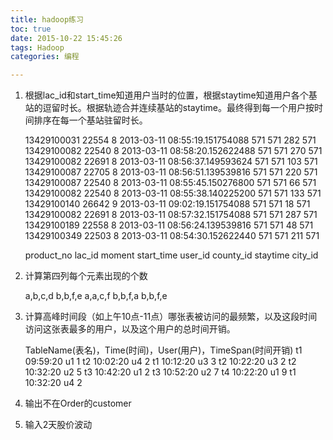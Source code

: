 ```yaml
---
title: hadoop练习
toc: true
date: 2015-10-22 15:45:26
tags: Hadoop
categories: 编程

---
```


 1. 根据lac_id和start_time知道用户当时的位置，根据staytime知道用户各个基站的逗留时长。根据轨迹合并连续基站的staytime。最终得到每一个用户按时间排序在每一个基站驻留时长。

    13429100031 22554 8 2013-03-11 08:55:19.151754088 571 571 282 571  
    13429100082 22540 8 2013-03-11 08:58:20.152622488 571 571 270 571  
    13429100082 22691 8 2013-03-11 08:56:37.149593624 571 571 103 571  
    13429100087 22705 8 2013-03-11 08:56:51.139539816 571 571 220 571  
    13429100087 22540 8 2013-03-11 08:55:45.150276800 571 571 66 571  
    13429100082 22540 8 2013-03-11 08:55:38.140225200 571 571 133 571  
    13429100140 26642 9 2013-03-11 09:02:19.151754088 571 571 18 571  
    13429100082 22691 8 2013-03-11 08:57:32.151754088 571 571 287 571  
    13429100189 22558 8 2013-03-11 08:56:24.139539816 571 571 48 571  
    13429100349 22503 8 2013-03-11 08:54:30.152622440 571 571 211 571  


	product_no lac_id moment start_time user_id county_id staytime city_id

 2. 计算第四列每个元素出现的个数

	a,b,c,d
	b,b,f,e
	a,a,c,f
	b,b,f,a
	b,b,f,e

 3. 计算高峰时间段（如上午10点-11点）哪张表被访问的最频繁，以及这段时间访问这张表最多的用户，以及这个用户的总时间开销。

	TableName(表名)，Time(时间)，User(用户)，TimeSpan(时间开销)
	t1 09:59:20 u1 1
	t2 10:02:20 u4 2
	t1 10:12:20 u3 3
	t2 10:22:20 u3 2
	t2 10:32:20 u2 5
	t3 10:42:20 u1 2
	t3 10:52:20 u2 7
	t4 10:22:20 u1 9
	t1 10:32:20 u4 2

 4. 输出不在Order的customer


 5. 输入2天股价波动
